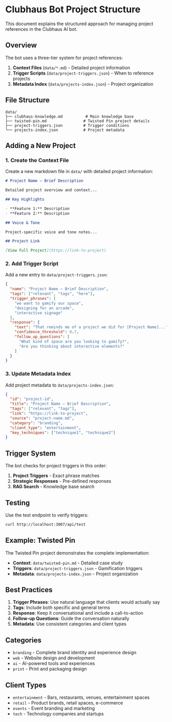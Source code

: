 # Clubhaus Bot Project Structure

This document explains the structured approach for managing project references in the Clubhaus AI bot.

## Overview

The bot uses a three-tier system for project references:

1. **Context Files** (`data/*.md`) - Detailed project information
2. **Trigger Scripts** (`data/project-triggers.json`) - When to reference projects
3. **Metadata Index** (`data/projects-index.json`) - Project organization

## File Structure

```
data/
├── clubhaus-knowledge.md          # Main knowledge base
├── twisted-pin.md                # Twisted Pin project details
├── project-triggers.json         # Trigger conditions
└── projects-index.json           # Project metadata
```

## Adding a New Project

### 1. Create the Context File

Create a new markdown file in `data/` with detailed project information:

```markdown
# Project Name – Brief Description

Detailed project overview and context...

## Key Highlights

- **Feature 1:** Description
- **Feature 2:** Description

## Voice & Tone

Project-specific voice and tone notes...

## Project Link

[View Full Project](https://link-to-project)
```

### 2. Add Trigger Script

Add a new entry to `data/project-triggers.json`:

```json
{
  "name": "Project Name – Brief Description",
  "tags": ["relevant", "tags", "here"],
  "trigger_phrases": [
    "we want to gamify our space",
    "designing for an arcade",
    "interactive signage"
  ],
  "response": {
    "text": "That reminds me of a project we did for [Project Name]...",
    "confidence_threshold": 0.7,
    "follow_up_questions": [
      "What kind of space are you looking to gamify?",
      "Are you thinking about interactive elements?"
    ]
  }
}
```

### 3. Update Metadata Index

Add project metadata to `data/projects-index.json`:

```json
{
  "id": "project-id",
  "title": "Project Name – Brief Description",
  "tags": ["relevant", "tags"],
  "link": "https://link-to-project",
  "source": "project-name.md",
  "category": "branding",
  "client_type": "entertainment",
  "key_techniques": ["technique1", "technique2"]
}
```

## Trigger System

The bot checks for project triggers in this order:

1. **Project Triggers** - Exact phrase matches
2. **Strategic Responses** - Pre-defined responses
3. **RAG Search** - Knowledge base search

## Testing

Use the test endpoint to verify triggers:

```bash
curl http://localhost:3007/api/test
```

## Example: Twisted Pin

The Twisted Pin project demonstrates the complete implementation:

- **Context**: `data/twisted-pin.md` - Detailed case study
- **Triggers**: `data/project-triggers.json` - Gamification triggers
- **Metadata**: `data/projects-index.json` - Project organization

## Best Practices

1. **Trigger Phrases**: Use natural language that clients would actually say
2. **Tags**: Include both specific and general terms
3. **Response**: Keep it conversational and include a call-to-action
4. **Follow-up Questions**: Guide the conversation naturally
5. **Metadata**: Use consistent categories and client types

## Categories

- `branding` - Complete brand identity and experience design
- `web` - Website design and development  
- `ai` - AI-powered tools and experiences
- `print` - Print and packaging design

## Client Types

- `entertainment` - Bars, restaurants, venues, entertainment spaces
- `retail` - Product brands, retail spaces, e-commerce
- `events` - Event branding and marketing
- `tech` - Technology companies and startups 